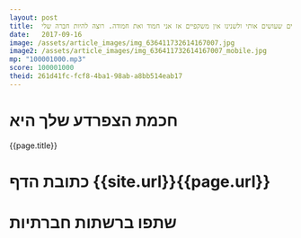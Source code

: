 ```yaml
---
layout: post
title:  פו הדוב: הדברים שעושים אותי שונה הם הדברים שעושים אותי ולשנינו אין משקפיים אז אני חמוד ואת חמודה. רוצה להיות חברה שלי?
date:   2017-09-16
image: /assets/article_images/img_636411732614167007.jpg
image2: /assets/article_images/img_636411732614167007_mobile.jpg
mp: "100001000.mp3"
score: 100001000
theid: 261d41fc-fcf8-4ba1-98ab-a8bb514eab17
---
```

# חכמת הצפרדע שלך היא
{{page.title}}

# כתובת הדף {{site.url}}{{page.url}}
# שתפו ברשתות חברתיות